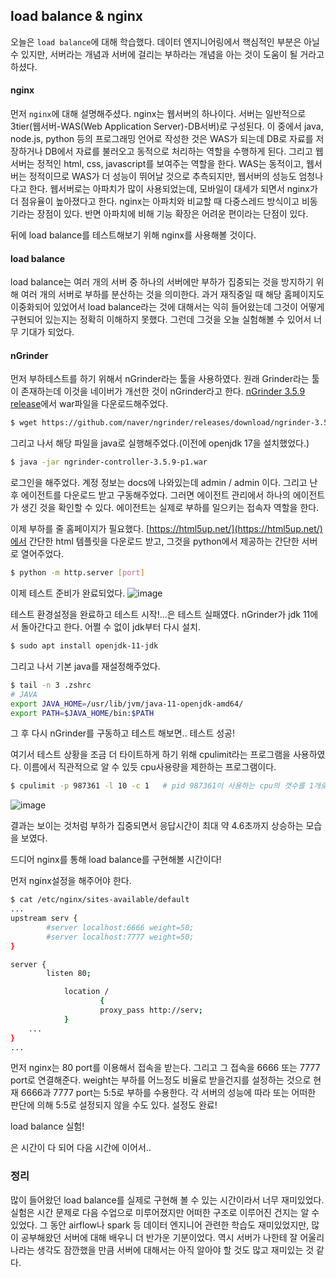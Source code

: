 ## load balance & nginx

오늘은 `load balance`에 대해 학습했다. 데이터 엔지니어링에서 핵심적인 부분은 아닐 수 있지만, 서버라는 개념과 서버에 걸리는 부하라는 개념을 아는 것이 도움이 될 거라고 하셨다.  


#### nginx

먼저 `nginx`에 대해 설명해주셨다. nginx는 웹서버의 하나이다. 서버는 일반적으로 3tier(웹서버-WAS(Web Application Server)-DB서버)로 구성된다. 이 중에서 java, node.js, python 등의 프로그래밍 언어로 작성한 것은 WAS가 되는데 DB로 자료를 저장하거나 DB에서 자료를 불러오고 동적으로 처리하는 역할을 수행하게 된다. 그리고 웹서버는 정적인 html, css, javascript를 보여주는 역할을 한다. WAS는 동적이고, 웹서버는 정적이므로 WAS가 더 성능이 뛰어날 것으로 추측되지만, 웹서버의 성능도 엄청나다고 한다. 웹서버로는 아파치가 많이 사용되었는데, 모바일이 대세가 되면서 nginx가 더 점유율이 높아졌다고 한다. nginx는 아파치와 비교할 때 다중스레드 방식이고 비동기라는 장점이 있다. 반면 아파치에 비해 기능 확장은 어려운 편이라는 단점이 있다. 

뒤에 load balance를 테스트해보기 위해 nginx를 사용해볼 것이다.

#### load balance

load balance는 여러 개의 서버 중 하나의 서버에만 부하가 집중되는 것을 방지하기 위해 여러 개의 서버로 부하를 분산하는 것을 의미한다. 과거 재직중일 때 해당 홈페이지도 이중화되어 있었어서 load balance라는 것에 대해서는 익히 들어왔는데 그것이 어떻게 구현되어 있는지는 정확히 이해하지 못했다. 그런데 그것을 오늘 실험해볼 수 있어서 너무 기대가 되었다.

#### nGrinder

먼저 부하테스트를 하기 위해서 nGrinder라는 툴을 사용하였다. 원래 Grinder라는 툴이 존재하는데 이것을 네이버가 개선한 것이 nGrinder라고 한다. [nGrinder 3.5.9 release](https://github.com/naver/ngrinder/releases/tag/ngrinder-3.5.9-p1-20240613)에서 war파일을 다운로드해주었다.

```bash
$ wget https://github.com/naver/ngrinder/releases/download/ngrinder-3.5.9-p1-20240613/ngrinder-controller-3.5.9-p1.war
```

그리고 나서 해당 파일을 java로 실행해주었다.(이전에 openjdk 17을 설치했었다.) 

```bash
$ java -jar ngrinder-controller-3.5.9-p1.war
```

로그인을 해주었다. 계정 정보는 docs에 나와있는데 admin / admin 이다. 그리고 난 후 에이전트를 다운로드 받고 구동해주었다. 그러면 에이전트 관리에서 하나의 에이전트가 생긴 것을 확인할 수 있다. 에이전트는 실제로 부하를 일으키는 접속자 역할을 한다.

이제 부하를 줄 홈페이지가 필요했다. [https://html5up.net/](https://html5up.net/)에서 간단한 html 템플릿을 다운로드 받고, 그것을 python에서 제공하는 간단한 서버로 열어주었다.

```bash
$ python -m http.server [port]
```

이제 테스트 준비가 완료되었다.
![image](https://github.com/user-attachments/assets/c5021dba-4876-4505-a2e4-82b410157492)

테스트 환경설정을 완료하고 테스트 시작!...은 테스트 실패였다. nGrinder가 jdk 11에서 돌아간다고 한다. 어쩔 수 없이 jdk부터 다시 설치.
```bash
$ sudo apt install openjdk-11-jdk
```

그리고 나서 기본 java를 재설정해주었다.

```bash
$ tail -n 3 .zshrc
# JAVA
export JAVA_HOME=/usr/lib/jvm/java-11-openjdk-amd64/
export PATH=$JAVA_HOME/bin:$PATH
```

그 후 다시 nGrinder를 구동하고 테스트 해보면.. 테스트 성공!

여기서 테스트 상황을 조금 더 타이트하게 하기 위해 cpulimit라는 프로그램을 사용하였다. 이름에서 직관적으로 알 수 있듯 cpu사용량을 제한하는 프로그램이다.
```bash
$ cpulimit -p 987361 -l 10 -c 1   # pid 987361이 사용하는 cpu의 갯수를 1개로 하고, cpu사용량은 10%로 제한
```
![image](https://github.com/user-attachments/assets/488de43f-752d-4038-81a8-048b703679bf)

결과는 보이는 것처럼 부하가 집중되면서 응답시간이 최대 약 4.6초까지 상승하는 모습을 보였다.

드디어 nginx를 통해 load balance를 구현해볼 시간이다!

먼저 nginx설정을 해주어야 한다.

```bash
$ cat /etc/nginx/sites-available/default
...
upstream serv {
        #server localhost:6666 weight=50;
        #server localhost:7777 weight=50;
}

server {
        listen 80;

            location /
                    {
                    proxy_pass http://serv;
            }
    ...
}
...
```
먼저 nginx는 80 port를 이용해서 접속을 받는다. 그리고 그 접속을 6666 또는 7777 port로 연결해준다. weight는 부하를 어느정도 비율로 받을건지를 설정하는 것으로 현재 6666과 7777 port는 5:5로 부하를 수용한다. 각 서버의 성능에 따라 또는 어떠한 판단에 의해 5:5로 설정되지 않을 수도 있다. 설정도 완료!

load balance 실험!

은 시간이 다 되어 다음 시간에 이어서..

### 정리

많이 들어왔던 load balance를 실제로 구현해 볼 수 있는 시간이라서 너무 재미있었다. 실험은 시간 문제로 다음 수업으로 미루어졌지만 어떠한 구조로 이루어진 건지는 알 수 있었다. 그 동안 airflow나 spark 등 데이터 엔지니어 관련한 학습도 재미있었지만, 많이 공부해왔던 서버에 대해 배우니 더 반가운 기분이었다. 역시 서버가 나한테 잘 어울리나라는 생각도 잠깐했을 만큼 서버에 대해서는 아직 알아야 할  것도 많고 재미있는 것 같다.
